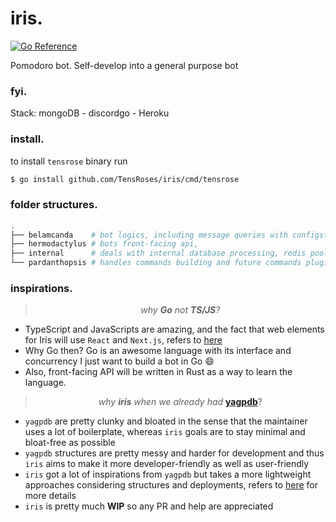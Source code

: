 # iris.

[![Go Reference](https://pkg.go.dev/badge/github.com/TensRoses/iris.svg)](https://pkg.go.dev/github.com/TensRoses/iris)

Pomodoro bot. Self-develop into a general purpose bot

### fyi.

Stack: mongoDB - discordgo - Heroku


### install.

to install `tensrose` binary run

```sh 
$ go install github.com/TensRoses/iris/cmd/tensrose
```

### folder structures.

```bash
.
├── belamcanda    # bot logics, including message queries with configstore          # lg: Go
├── hermodactylus # bots front-facing api,                                          # lg: Rust
├── internal      # deals with internal database processing, redis pool and pub/sub # lg: Go
└── pardanthopsis # handles commands building and future commands plugins           # lg: Go
```

### inspirations.
> <div align="center"><i>why <strong>Go</strong> not <strong>TS/JS</strong>?</i></div>
- TypeScript and JavaScripts are amazing, and the fact that web elements for Iris will use `React` and `Next.js`, refers to [here](https://github.com/TensRoses/dashboard)
- Why Go then? Go is an awesome language with its interface and concurrency I just want to build a bot in Go :smile:
- Also, front-facing API will be written in Rust as a way to learn the language.

> <div align="center"><i>why <strong>iris</strong> when we already had </i><a href="https://github.com/jonas747/yagpdb"><strong>yagpdb</strong></a>?</div>
- `yagpdb` are pretty clunky and bloated in the sense that the maintainer uses a lot of boilerplate, whereas `iris` goals are to stay minimal and bloat-free as possible
- `yagpdb` structures are pretty messy and harder for development and thus `iris` aims to make it more developer-friendly as well as user-friendly
- `iris` got a lot of inspirations from `yagpdb` but takes a more lightweight approaches considering structures and deployments, refers to [here](./belamcanda/README) for more details
- `iris` is pretty much <strong>WIP</strong> so any PR and help are appreciated

